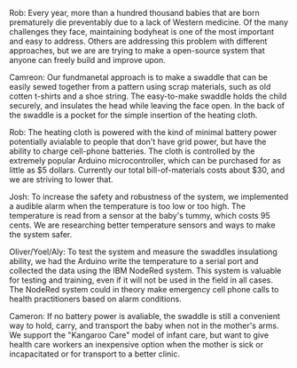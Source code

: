 Rob: Every year, more than a hundred thousand babies that are born prematurely die preventably due to a lack of
Western medicine. Of the many challenges they face, maintaining bodyheat is one of the most important and easy to address.
Others are addressing this problem with different approaches, but we are are trying to make a open-source system that 
anyone can freely build and improve upon.

Camreon: Our fundmanetal approach is to make a swaddle that can be easily sewed together from a pattern using scrap materials,
such as old cotten t-shirts and a shoe string.  The easy-to-make swaddle holds the child securely, and insulates the
head while leaving the face open. In the back of the swaddle is a pocket for the simple insertion of the heating cloth.

Rob: The heating cloth is powered with the kind of minimal battery power potentially avialable to people that don't have 
grid power, but have the ability to charge cell-phone batteries. The cloth is controlled by the extremely popular Arduino 
microcontroller, which can be purchased for as little as $5 dollars.  Currently our total bill-of-materials costs about $30,
and we are striving to lower that.

Josh: To increase the safety and robustness of the system, we implemented a audible alarm when the temperature is too low
or too high.  The temperature is read from a sensor at the baby's tummy, which costs 95 cents. We are researching better
temperature sensors and ways to make the system safer.

Oliver/Yoel/Aly: To test the system and measure the swaddles insulationg ability, we had the Arduino write the temperature to a serial port and collected the data using the IBM NodeRed system. This system is valuable for testing and training, even if it will not be used in the field in all cases. The NodeRed system could in theory make emergency cell phone calls to health practitioners based on alarm conditions.


Cameron: If no battery power is avaliable, the swaddle is still a convenient way to hold, carry, and transport the baby 
when not in the mother's arms.  We support the "Kangaroo Care" model of infant care, but want to give health care workers
an inexpensive option when the mother is sick or incapacitated or for transport to a better clinic. 
